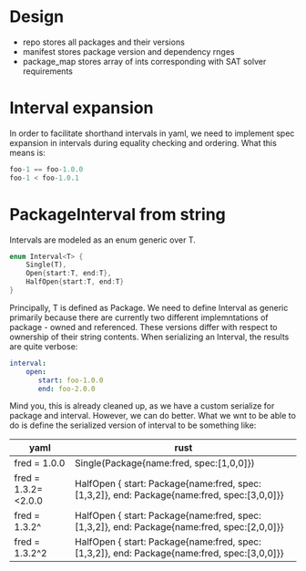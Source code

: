 # Design
- repo stores all packages and their versions
- manifest stores package version and dependency rnges
- package_map stores array of ints corresponding with SAT solver requirements

# Interval expansion
In order to facilitate shorthand intervals in yaml, we need to implement spec expansion in intervals during equality checking and ordering. What this means is:
```rust
foo-1 == foo-1.0.0
foo-1 < foo-1.0.1
```

# PackageInterval from string
Intervals are modeled as an enum generic over T.
```rust
enum Interval<T> {
    Single(T),
    Open{start:T, end:T},
    HalfOpen{start:T, end:T}
}
```

Principally, T is defined as Package. We need to define Interval as generic primarily because there are currently two different implemntations of package - owned and referenced. These versions differ with respect to ownership of their string contents. When serializing an Interval, the results are quite verbose:
```yaml
interval:
    open:
       start: foo-1.0.0
       end: foo-2.0.0
```
Mind you, this is already cleaned up, as we have a custom serialize for package and interval. However, we can do better. What we wnt to be able to do is define the serialized version of interval to be something like:

yaml | rust
--- | ---
fred = 1.0.0 | Single(Package{name:fred, spec:[1,0,0]})
fred = 1.3.2=<2.0.0 | HalfOpen { start: Package{name:fred, spec:[1,3,2]}, end: Package{name:fred, spec:[3,0,0]}}
fred = 1.3.2^ | HalfOpen { start: Package{name:fred, spec:[1,3,2]}, end: Package{name:fred, spec:[2,0,0]}}
fred = 1.3.2^2 | HalfOpen { start: Package{name:fred, spec:[1,3,2]}, end: Package{name:fred, spec:[3,0,0]}}